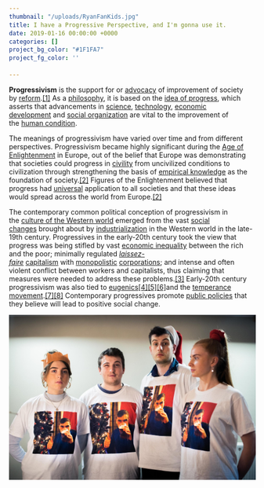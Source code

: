 ```yaml
---
thumbnail: "/uploads/RyanFanKids.jpg"
title: I have a Progressive Perspective, and I'm gonna use it.
date: 2019-01-16 00:00:00 +0000
categories: []
project_bg_color: "#1F1FA7"
project_fg_color: ''

---
```

**Progressivism** is the support for or [advocacy](https://en.wikipedia.org/wiki/Advocacy "Advocacy") of improvement of society by [reform](https://en.wikipedia.org/wiki/Social_reform "Social reform").[\[1\]](https://en.wikipedia.org/wiki/Progressivism#cite_note-1) As a [philosophy](https://en.wikipedia.org/wiki/Philosophy "Philosophy"), it is based on the [idea of progress](https://en.wikipedia.org/wiki/Idea_of_progress "Idea of progress"), which asserts that advancements in [science](https://en.wikipedia.org/wiki/Science "Science"), [technology](https://en.wikipedia.org/wiki/Technology "Technology"), [economic development](https://en.wikipedia.org/wiki/Economic_development "Economic development") and [social organization](https://en.wikipedia.org/wiki/Social_organization "Social organization") are vital to the improvement of the [human condition](https://en.wikipedia.org/wiki/Human_condition "Human condition").

The meanings of progressivism have varied over time and from different perspectives. Progressivism became highly significant during the [Age of Enlightenment](https://en.wikipedia.org/wiki/Age_of_Enlightenment "Age of Enlightenment") in Europe, out of the belief that Europe was demonstrating that societies could progress in [civility](https://en.wikipedia.org/wiki/Civility "Civility") from uncivilized conditions to civilization through strengthening the basis of [empirical knowledge](https://en.wikipedia.org/wiki/Empirical_evidence "Empirical evidence") as the foundation of society.[\[2\]](https://en.wikipedia.org/wiki/Progressivism#cite_note-Harold_Mah_1914._p157-2) Figures of the Enlightenment believed that progress had [universal](https://en.wikipedia.org/wiki/Universal_(metaphysics) "Universal (metaphysics)") application to all societies and that these ideas would spread across the world from Europe.[\[2\]](https://en.wikipedia.org/wiki/Progressivism#cite_note-Harold_Mah_1914._p157-2)

The contemporary common political conception of progressivism in the [culture of the Western world](https://en.wikipedia.org/wiki/Western_culture "Western culture") emerged from the vast [social changes](https://en.wikipedia.org/wiki/Social_change "Social change") brought about by [industrialization](https://en.wikipedia.org/wiki/Industrialization "Industrialization") in the Western world in the late-19th century. Progressives in the early-20th century took the view that progress was being stifled by vast [economic inequality](https://en.wikipedia.org/wiki/Economic_inequality "Economic inequality") between the rich and the poor; minimally regulated [_laissez-faire_](https://en.wikipedia.org/wiki/Laissez-faire "Laissez-faire") [capitalism](https://en.wikipedia.org/wiki/Capitalism "Capitalism") with [monopolistic](https://en.wikipedia.org/wiki/Monopoly "Monopoly") [corporations](https://en.wikipedia.org/wiki/Corporation "Corporation"); and intense and often violent conflict between workers and capitalists, thus claiming that measures were needed to address these problems.[\[3\]](https://en.wikipedia.org/wiki/Progressivism#cite_note-3) Early-20th century progressivism was also tied to [eugenics](https://en.wikipedia.org/wiki/Eugenics "Eugenics")[\[4\]](https://en.wikipedia.org/wiki/Progressivism#cite_note-4)[\[5\]](https://en.wikipedia.org/wiki/Progressivism#cite_note-5)[\[6\]](https://en.wikipedia.org/wiki/Progressivism#cite_note-6)and the [temperance movement](https://en.wikipedia.org/wiki/Temperance_movement "Temperance movement").[\[7\]](https://en.wikipedia.org/wiki/Progressivism#cite_note-7)[\[8\]](https://en.wikipedia.org/wiki/Progressivism#cite_note-8) Contemporary progressives promote [public policies](https://en.wikipedia.org/wiki/Public_policies "Public policies") that they believe will lead to positive social change.

![](/uploads/RyanFanKids.jpg)